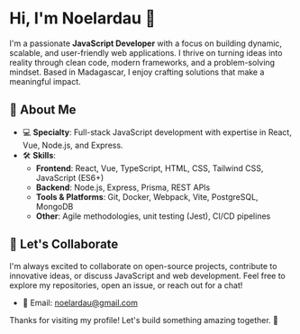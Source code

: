 # Hi, I'm Noelardau 👋

I'm a passionate **JavaScript Developer** with a focus on building dynamic, scalable, and user-friendly web applications. I thrive on turning ideas into reality through clean code, modern frameworks, and a problem-solving mindset. Based in Madagascar, I enjoy crafting solutions that make a meaningful impact.

## 🚀 About Me
- 💻 **Specialty**: Full-stack JavaScript development with expertise in React, Vue, Node.js, and Express.
- 🛠 **Skills**:
  - **Frontend**: React, Vue, TypeScript, HTML, CSS, Tailwind CSS, JavaScript (ES6+)
  - **Backend**: Node.js, Express, Prisma, REST APIs
  - **Tools & Platforms**: Git, Docker, Webpack, Vite, PostgreSQL, MongoDB
  - **Other**: Agile methodologies, unit testing (Jest), CI/CD pipelines
<!--- 🌱 **Currently Learning**: Advanced TypeScript patterns,.
- 🎯 **Goal**: To contribute to innovative open-source projects and deliver high-quality web solutions.
- 📫 **Contact**: Reach me via [email@example.com](mailto:email@example.com) or [LinkedIn](https://www.linkedin.com/in/your-profile).

## 🛠 Projects
Here are some projects I'm proud of:
- **[Money Tracker](https://github.com/noelardau/money-tracker)**: A full-stack expense tracking app built with React, Node.js, Express, and Prisma, featuring a responsive UI and RESTful API for managing wallets and transactions.
- **[Portfolio Website](https://github.com/noelardau/portfolio)**: A personal portfolio showcasing my work, built with React and Tailwind CSS, optimized for performance and accessibility.
- *More projects in my repositories below!*

## 📊 GitHub Stats
![Noel's GitHub Stats](https://github-readme-stats.vercel.app/api?username=noelardau&show_icons=true&theme=radical)
![Top Languages](https://github-readme-stats.vercel.app/api/top-langs/?username=noelardau&layout=compact&theme=radical)-->

## 🤝 Let's Collaborate
I'm always excited to collaborate on open-source projects, contribute to innovative ideas, or discuss JavaScript and web development. Feel free to explore my repositories, open an issue, or reach out for a chat!

- 📧 Email: [noelardau@gmail.com](mailto:noelardau@gmail.com)
<!---- 💼 LinkedIn: [linkedin.com/in/your-profile](https://www.linkedin.com/in/your-profile)
- 🌐 Website: [yourwebsite.com](https://yourwebsite.com) (optional)-->

Thanks for visiting my profile! Let's build something amazing together. 🚀
